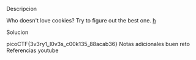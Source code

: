 Descripcion

Who doesn't love cookies? Try to figure out the best one. [h](http://mercury.picoctf.net:6418/)


Solucion

picoCTF{3v3ry1_l0v3s_c00k135_88acab36}
Notas adicionales
buen reto
Referencias
youtube